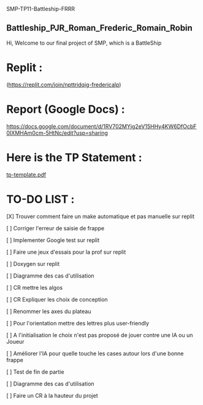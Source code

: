 SMP-TP11-Battleship-FRRR
## Battleship_PJR_Roman_Frederic_Romain_Robin
Hi, Welcome to our final project of SMP, which is a BattleShip

# Replit :
(https://replit.com/join/npttridqig-fredericalp)

# Report (Google Docs) :
https://docs.google.com/document/d/1RV702MYjg2eV15HHy4KW6DfOcbF0IXMHAm0cm-5HtNc/edit?usp=sharing

# Here is the TP Statement :

[tp-template.pdf](https://github.com/Fred-23/SMP-TP11-Battleship-FRRR/files/8838693/tp-template.pdf)


# TO-DO LIST :


[X] Trouver comment faire un make automatique et pas manuelle sur replit

[ ]  Corriger l'erreur de saisie de frappe 
  
[ ]  Implementer Google test sur replit

[ ]  Faire une jeux d'essais pour la prof sur replit

[ ]  Doxygen sur replit

[ ]  Diagramme des cas d'utilisation

[ ]  CR mettre les algos 
  
[ ]  CR Expliquer les choix de conception
  
[ ]  Renommer les axes du plateau
   
[ ]  Pour l'orientation mettre des lettres plus user-friendly
  
[ ]  A l'initialisation le choix n'est pas proposé de jouer contre une IA ou un Joueur
  
[ ]  Améliorer l'IA pour quelle touche les cases autour lors d'une bonne frappe
  
[ ]  Test de fin de partie
  
[ ]  Diagramme des cas d'utilisation
  
[ ]  Faire un CR à la hauteur du projet


